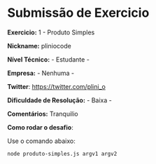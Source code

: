 # Submissão de Exercicio

**Exercicio:** 1 - Produto Simples

**Nickname:** pliniocode

**Nível Técnico:** - Estudante -

**Empresa:** - Nenhuma -

**Twitter**: https://twitter.com/plini_o

**Dificuldade de Resolução:** - Baixa -

**Comentários:** Tranquilio

**Como rodar o desafio**: 

Use o comando abaixo: 
```bash
node produto-simples.js argv1 argv2
```